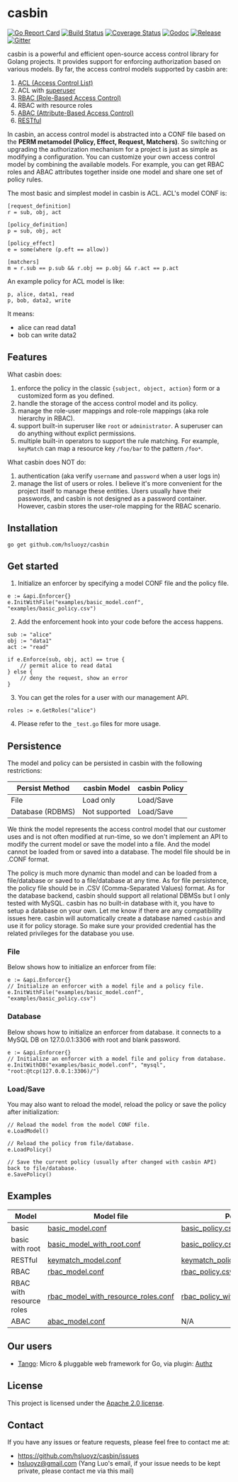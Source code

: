casbin
====

[![Go Report Card](https://goreportcard.com/badge/github.com/hsluoyz/casbin)](https://goreportcard.com/report/github.com/hsluoyz/casbin)
[![Build Status](https://travis-ci.org/hsluoyz/casbin.svg?branch=master)](https://travis-ci.org/hsluoyz/casbin)
[![Coverage Status](https://coveralls.io/repos/github/hsluoyz/casbin/badge.svg?branch=master)](https://coveralls.io/github/hsluoyz/casbin?branch=master)
[![Godoc](https://godoc.org/github.com/hsluoyz/casbin?status.svg)](https://godoc.org/github.com/hsluoyz/casbin)
[![Release](https://img.shields.io/github/release/hsluoyz/casbin.svg)](https://github.com/hsluoyz/casbin/releases/latest)
[![Gitter](https://badges.gitter.im/Join%20Chat.svg)](https://gitter.im/casbin/lobby)

casbin is a powerful and efficient open-source access control library for Golang projects. It provides support for enforcing authorization based on various models. By far, the access control models supported by casbin are:

1. [ACL (Access Control List)](https://en.wikipedia.org/wiki/Access_control_list)
2. ACL with [superuser](https://en.wikipedia.org/wiki/Superuser)
3. [RBAC (Role-Based Access Control)](https://en.wikipedia.org/wiki/Role-based_access_control)
4. RBAC with resource roles
5. [ABAC (Attribute-Based Access Control)](https://en.wikipedia.org/wiki/Attribute-Based_Access_Control)
6. [RESTful](https://en.wikipedia.org/wiki/Representational_state_transfer)

In casbin, an access control model is abstracted into a CONF file based on the **PERM metamodel (Policy, Effect, Request, Matchers)**. So switching or upgrading the authorization mechanism for a project is just as simple as modifying a configuration. You can customize your own access control model by combining the available models. For example, you can get RBAC roles and ABAC attributes together inside one model and share one set of policy rules.

The most basic and simplest model in casbin is ACL. ACL's model CONF is:

```
[request_definition]
r = sub, obj, act

[policy_definition]
p = sub, obj, act

[policy_effect]
e = some(where (p.eft == allow))

[matchers]
m = r.sub == p.sub && r.obj == p.obj && r.act == p.act
```

An example policy for ACL model is like:

```csv
p, alice, data1, read
p, bob, data2, write
```

It means:

- alice can read data1
- bob can write data2

## Features

What casbin does:

1. enforce the policy in the classic ``{subject, object, action}`` form or a customized form as you defined.
2. handle the storage of the access control model and its policy.
3. manage the role-user mappings and role-role mappings (aka role hierarchy in RBAC).
4. support built-in superuser like ``root`` or ``administrator``. A superuser can do anything without explict permissions.
5. multiple built-in operators to support the rule matching. For example, ``keyMatch`` can map a resource key ``/foo/bar`` to the pattern ``/foo*``.

What casbin does NOT do:

1. authentication (aka verify ``username`` and ``password`` when a user logs in)
2. manage the list of users or roles. I believe it's more convenient for the project itself to manage these entities. Users usually have their passwords, and casbin is not designed as a password container. However, casbin stores the user-role mapping for the RBAC scenario. 

## Installation

```
go get github.com/hsluoyz/casbin
```

## Get started

1. Initialize an enforcer by specifying a model CONF file and the policy file.

```golang
e := &api.Enforcer{}
e.InitWithFile("examples/basic_model.conf", "examples/basic_policy.csv")
```

2. Add the enforcement hook into your code before the access happens.

```golang
sub := "alice"
obj := "data1"
act := "read"

if e.Enforce(sub, obj, act) == true {
    // permit alice to read data1
} else {
    // deny the request, show an error
}
```

3. You can get the roles for a user with our management API.

```golang
roles := e.GetRoles("alice")
```

4. Please refer to the ``_test.go`` files for more usage.

## Persistence

The model and policy can be persisted in casbin with the following restrictions:

Persist Method | casbin Model | casbin Policy
----|------|----
File | Load only | Load/Save
Database (RDBMS) | Not supported | Load/Save

We think the model represents the access control model that our customer uses and is not often modified at run-time, so we don't implement an API to modify the current model or save the model into a file. And the model cannot be loaded from or saved into a database. The model file should be in .CONF format.

The policy is much more dynamic than model and can be loaded from a file/database or saved to a file/database at any time. As for file persistence, the policy file should be in .CSV (Comma-Separated Values) format. As for the database backend, casbin should support all relational DBMSs but I only tested with MySQL. casbin has no built-in database with it, you have to setup a database on your own. Let me know if there are any compatibility issues here. casbin will automatically create a database named ``casbin`` and use it for policy storage. So make sure your provided credential has the related privileges for the database you use.

### File

Below shows how to initialize an enforcer from file:

```golang
e := &api.Enforcer{}
// Initialize an enforcer with a model file and a policy file.
e.InitWithFile("examples/basic_model.conf", "examples/basic_policy.csv")
```

### Database

Below shows how to initialize an enforcer from database. it connects to a MySQL DB on 127.0.0.1:3306 with root and blank password.

```golang
e := &api.Enforcer{}
// Initialize an enforcer with a model file and policy from database.
e.InitWithDB("examples/basic_model.conf", "mysql", "root:@tcp(127.0.0.1:3306)/")
```

### Load/Save

You may also want to reload the model, reload the policy or save the policy after initialization:

```golang
// Reload the model from the model CONF file.
e.LoadModel()

// Reload the policy from file/database.
e.LoadPolicy()

// Save the current policy (usually after changed with casbin API) back to file/database.
e.SavePolicy()
```

## Examples

Model | Model file | Policy file
----|------|----
basic | [basic_model.conf](https://github.com/hsluoyz/casbin/blob/master/examples/basic_model.conf) | [basic_policy.csv](https://github.com/hsluoyz/casbin/blob/master/examples/basic_policy.csv)
basic with root | [basic_model_with_root.conf](https://github.com/hsluoyz/casbin/blob/master/examples/basic_model_with_root.conf) | [basic_policy.csv](https://github.com/hsluoyz/casbin/blob/master/examples/basic_policy.csv)
RESTful | [keymatch_model.conf](https://github.com/hsluoyz/casbin/blob/master/examples/keymatch_model.conf)  | [keymatch_policy.csv](https://github.com/hsluoyz/casbin/blob/master/examples/keymatch_policy.csv)
RBAC | [rbac_model.conf](https://github.com/hsluoyz/casbin/blob/master/examples/rbac_model.conf)  | [rbac_policy.csv](https://github.com/hsluoyz/casbin/blob/master/examples/rbac_policy.csv)
RBAC with resource roles | [rbac_model_with_resource_roles.conf](https://github.com/hsluoyz/casbin/blob/master/examples/rbac_model_with_resource_roles.conf)  | [rbac_policy_with_resource_roles.csv](https://github.com/hsluoyz/casbin/blob/master/examples/rbac_policy_with_resource_roles.csv)
ABAC | [abac_model.conf](https://github.com/hsluoyz/casbin/blob/master/examples/abac_model.conf)  | N/A

## Our users

- [Tango](https://github.com/lunny/tango): Micro & pluggable web framework for Go, via plugin: [Authz](https://github.com/tango-contrib/authz)

## License

This project is licensed under the [Apache 2.0 license](https://github.com/hsluoyz/casbin/blob/master/LICENSE).

## Contact

If you have any issues or feature requests, please feel free to contact me at:
- https://github.com/hsluoyz/casbin/issues
- hsluoyz@gmail.com (Yang Luo's email, if your issue needs to be kept private, please contact me via this mail)
